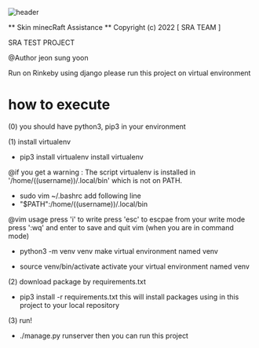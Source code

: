 ![header](https://capsule-render.vercel.app/api?type=wave&color=auto&height=300&section=header&text=S%R%A%20render&fontSize=90)

 ** Skin minecRaft Assistance **
Copyright (c) 2022 [ SRA TEAM ]

SRA TEST PROJECT

@Author jeon sung yoon

Run on Rinkeby
using django
please run this project on virtual environment

# how to execute

(0) you should have python3, pip3 in your environment

(1) install virtualenv

- pip3 install virtualenv
install virtualenv

 @if you get a warning : The script virtualenv is installed in '/home/((username))/.local/bin' which is not on PATH.
 - sudo vim ~/.bashrc
 add following line
 - "$PATH":/home/((username))/.local/bin

 @vim usage
 press 'i' to write
 press 'esc' to escpae from your write mode
 press ':wq' and enter to save and quit vim (when you are in command mode)


- python3 -m venv venv
make virtual environment named venv

- source venv/bin/activate
activate your virtual environment named venv

(2) download package by requirements.txt

- pip3 install -r requirements.txt
this will install packages using in this project to your local repository

(3) run!
- ./manage.py runserver
then you can run this project
